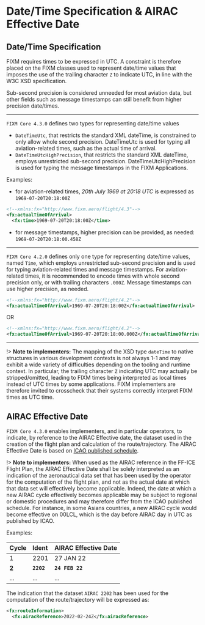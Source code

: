 # Date/Time Specification & AIRAC Effective Date

## Date/Time Specification

FIXM requires times to be expressed in UTC. A constraint is therefore placed on the FIXM classes used to represent date/time values that imposes the use of the trailing character `Z` to indicate UTC, in line with the W3C XSD specification.

Sub-second precision is considered unneeded for most aviation data, but other fields such as message timestamps can still benefit from higher precision date/times.

---

`FIXM Core 4.3.0` defines two types for representing date/time values
- `DateTimeUtc`, that restricts the standard XML dateTime, is constrained to only allow whole second precision. DateTimeUtc is used for typing all aviation-related times, such as the actual time of arrival.
- `DateTimeUtcHighPrecision`, that restricts the standard XML dateTime, employs unrestricted sub-second precision. DateTimeUtcHighPrecision is used for typing the message timestamps in the FIXM Applications.

Examples: 
- for aviation-related times, *20th July 1969 at 20:18 UTC* is expressed as `1969-07-20T20:18:00Z`

```xml
<!--xmlns:fx="http://www.fixm.aero/flight/4.3"-->	
<fx:actualTimeOfArrival>
  <fx:time>1969-07-20T20:18:00Z</time>
```

- for message timestamps, higher precision can be provided, as needed: `1969-07-20T20:18:00.458Z`

---

`FIXM Core 4.2.0` defines only one type for representing date/time values, named `Time`, which employs unrestricted sub-second precision and is used for typing aviation-related times and message timestamps. For aviation-related times, it is recommended to encode times  with whole second precision only, or with trailing characters `.000Z`. Message timestamps can use higher precision, as needed.

```xml
<!--xmlns:fx="http://www.fixm.aero/flight/4.2"-->	
<fx:actualTimeOfArrival>1969-07-20T20:18:00Z</fx:actualTimeOfArrival>
```
OR 

```xml
<!--xmlns:fx="http://www.fixm.aero/flight/4.2"-->	
<fx:actualTimeOfArrival>1969-07-20T20:18:00.000Z</fx:actualTimeOfArrival>
```
---

!> **Note to implementers:** The mapping of the XSD type `dateTime` to native structures in various development contexts is not always 1-1 and may exhibit a wide variety of difficulties depending on the tooling and runtime context. In particular, the trailing character `Z` indicating UTC may actually be stripped/omitted, leading to FIXM times being interpreted as local times instead of UTC times by some applications. FIXM implementers are therefore invited to crosscheck that their systems correctly interpret FIXM times as UTC time.


## AIRAC Effective Date

`FIXM Core 4.3.0` enables implementers, and in particular operators, to indicate, by reference to the AIRAC Effective date, the dataset used in the creation of the flight plan and calculation of the route/trajectory. The AIRAC Effective Date is based on [ICAO published schedule](https://www.icao.int/airnavigation/information-management/Pages/AIRAC.aspx).

!> **Note to implementers:** When used as the AIRAC reference in the FF-ICE Flight Plan, the AIRAC Effective Date shall be solely interpreted as an indication of the aeronautical data set that has been used by the operator for the computation of the flight plan, and not as the actual date at which that data set will effectively become applicable. Indeed, the date at which a new AIRAC cycle effectively becomes applicable may be subject to regional or domestic procedures and may therefore differ from the ICAO published schedule. For instance, in some Asians countries, a new AIRAC cycle would become effective on 00LCL, which is the day before AIRAC day in UTC as published by ICAO.

Examples:

|Cycle|Ident|**AIRAC Effective Date**|
|:-|:-|:-|
|1|2201|27 JAN 22|
|**2**|**`2202`**|**`24 FEB 22`**|
|...|...|...|

The indication that the dataset `AIRAC 2202` has been used for the computation of the route/trajectory will be expressed as:

```xml
<fx:routeInformation>
  <fx:airacReference>2022-02-24Z</fx:airacReference>
```


